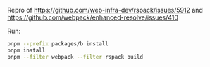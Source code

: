 Repro of https://github.com/web-infra-dev/rspack/issues/5912 and https://github.com/webpack/enhanced-resolve/issues/410

Run:

```bash
pnpm --prefix packages/b install
pnpm install
pnpm --filter webpack --filter rspack build
```
